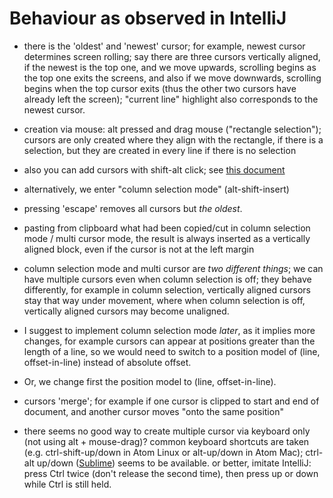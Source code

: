 # Behaviour as observed in IntelliJ

- there is the 'oldest' and 'newest' cursor; for example, newest cursor determines screen rolling;
  say there are three cursors vertically aligned, if the newest is the top one, and we move upwards,
  scrolling begins as the top one exits the screens, and also if we move downwards, scrolling begins
  when the top cursor exits (thus the other two cursors have already left the screen); "current line"
  highlight also corresponds to the newest cursor.
  
- creation via mouse: alt pressed and drag mouse ("rectangle selection"); cursors are only created
  where they align with the rectangle, if there is a selection, but they are created in every line
  if there is no selection
  
- also you can add cursors with shift-alt click; see
  [this document](https://www.jetbrains.com/help/rider/Multicursor.html)
  
- alternatively, we enter "column selection mode" (alt-shift-insert)

- pressing 'escape' removes all cursors but _the oldest_.

- pasting from clipboard what had been copied/cut in column selection mode / multi cursor mode,
  the result is always inserted as a vertically aligned block, even if the cursor is not at the left
  margin
  
- column selection mode and multi cursor are _two different things_; we can have multiple cursors
  even when column selection is off; they behave differently, for example in column selection, vertically
  aligned cursors stay that way under movement, where when column selection is off, vertically aligned
  cursors may become unaligned.
  
- I suggest to implement column selection mode _later_, as it implies more changes, for example cursors
  can appear at positions greater than the length of a line, so we would need to switch to a position model
  of (line, offset-in-line) instead of absolute offset.

- Or, we change first the position model to (line, offset-in-line).

- cursors 'merge'; for example if one cursor is clipped to start and end of document, and another cursor
  moves "onto the same position"

- there seems no good way to create multiple cursor via keyboard only (not using alt + mouse-drag)?
  common keyboard shortcuts are taken (e.g. ctrl-shift-up/down in Atom Linux or alt-up/down in Atom Mac);
  ctrl-alt up/down ([Sublime](http://www.sublimetext.com/docs/2/multiple_selection_with_the_keyboard.html))
  seems to be available.
  or better, imitate IntelliJ: press Ctrl twice (don't release the second time), then press up or down while
  Ctrl is still held.
  
